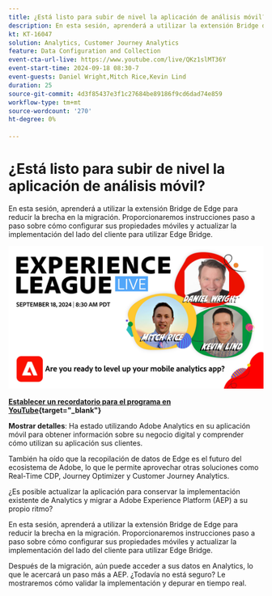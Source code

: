 ```yaml
---
title: ¿Está listo para subir de nivel la aplicación de análisis móvil?
description: En esta sesión, aprenderá a utilizar la extensión Bridge de Edge para reducir la brecha en la migración. Proporcionaremos instrucciones paso a paso sobre cómo configurar sus propiedades móviles y actualizar la implementación del lado del cliente para utilizar Edge Bridge.
kt: KT-16047
solution: Analytics, Customer Journey Analytics
feature: Data Configuration and Collection
event-cta-url-live: https://www.youtube.com/live/QKz1slMT36Y
event-start-time: 2024-09-18 08:30-7
event-guests: Daniel Wright,Mitch Rice,Kevin Lind
duration: 25
source-git-commit: 4d3f85437e3f1c27684be89186f9cd6dad74e859
workflow-type: tm+mt
source-wordcount: '270'
ht-degree: 0%

---
```


# ¿Está listo para subir de nivel la aplicación de análisis móvil?

En esta sesión, aprenderá a utilizar la extensión Bridge de Edge para reducir la brecha en la migración. Proporcionaremos instrucciones paso a paso sobre cómo configurar sus propiedades móviles y actualizar la implementación del lado del cliente para utilizar Edge Bridge.

[![ExL ACTIVO el 28 de agosto de 2024](assets/WebBanner-09-18-2024.jpg)](https://www.youtube.com/live/QKz1slMT36Y)

**[Establecer un recordatorio para el programa en YouTube](https://www.youtube.com/live/QKz1slMT36Y){target="_blank"}**

**Mostrar detalles**:
Ha estado utilizando Adobe Analytics en su aplicación móvil para obtener información sobre su negocio digital y comprender cómo utilizan su aplicación sus clientes.

También ha oído que la recopilación de datos de Edge es el futuro del ecosistema de Adobe, lo que le permite aprovechar otras soluciones como Real-Time CDP, Journey Optimizer y Customer Journey Analytics.

¿Es posible actualizar la aplicación para conservar la implementación existente de Analytics y migrar a Adobe Experience Platform (AEP) a su propio ritmo?

En esta sesión, aprenderá a utilizar la extensión Bridge de Edge para reducir la brecha en la migración. Proporcionaremos instrucciones paso a paso sobre cómo configurar sus propiedades móviles y actualizar la implementación del lado del cliente para utilizar Edge Bridge.

Después de la migración, aún puede acceder a sus datos en Analytics, lo que le acercará un paso más a AEP. ¿Todavía no está seguro? Le mostraremos cómo validar la implementación y depurar en tiempo real.
